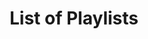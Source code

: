 ---
layout: index
title: List of Playlists
playlists: [    
    # the-origin,        
    # the-experiment,
    the-prototype,
    # the-product,
    # the-order,
    the-pulse,
    the-unrefined,
    # flood-features,
    # recent-releases,
    # under-development
]
---